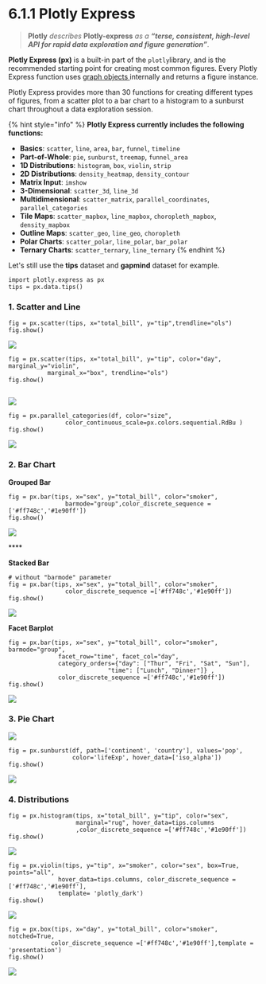 # 6.1.1 Plotly Express

> **Plotly** _describes_ **Plotly-express** _as a_ _**“terse, consistent, high-level API for rapid data exploration and figure generation”**_.

 **Plotly Express \(px\)** is a built-in part of the `plotly`library, and is the recommended starting point for creating most common figures. Every Plotly Express function uses [graph objects ](6.1.2-plotly-graph-objects.md)internally and returns a figure instance.

Plotly Express provides more than 30 functions for creating different types of figures, from a scatter plot to a bar chart to a histogram to a sunburst chart throughout a data exploration session.

{% hint style="info" %}
**Plotly Express currently includes the following functions:**

* **Basics**: `scatter`, `line`, `area`, `bar`, `funnel`, `timeline`
* **Part-of-Whole**: `pie`, `sunburst`, `treemap`, `funnel_area`
* **1D Distributions**: `histogram`, `box`, `violin`, `strip`
* **2D Distributions**: `density_heatmap`, `density_contour`
* **Matrix Input**: `imshow`
* **3-Dimensional**: `scatter_3d`, `line_3d`
* **Multidimensional**: `scatter_matrix`, `parallel_coordinates`, `parallel_categories`
* **Tile Maps**: `scatter_mapbox`, `line_mapbox`, `choropleth_mapbox`, `density_mapbox`
* **Outline Maps**: `scatter_geo`, `line_geo`, `choropleth`
* **Polar Charts**: `scatter_polar`, `line_polar`, `bar_polar`
* **Ternary Charts**: `scatter_ternary`, `line_ternary`
{% endhint %}

Let's still use the **tips** dataset  and **gapmind** dataset for example.

```text
import plotly.express as px
tips = px.data.tips()
```

### 1. Scatter and Line

```text
fig = px.scatter(tips, x="total_bill", y="tip",trendline="ols")
fig.show()

```

![](../../.gitbook/assets/screenshot-2020-07-22-at-16.28.43.png)

```text
fig = px.scatter(tips, x="total_bill", y="tip", color="day", marginal_y="violin",
           marginal_x="box", trendline="ols")
fig.show()
```

```text

```

![](../../.gitbook/assets/screenshot-2020-07-22-at-16.28.50.png)

```text
fig = px.parallel_categories(df, color="size", 
                color_continuous_scale=px.colors.sequential.RdBu )
fig.show()
```

![](../../.gitbook/assets/paralelle.gif)

### 2. Bar Chart

**Grouped Bar**

```text
fig = px.bar(tips, x="sex", y="total_bill", color="smoker", 
                barmode="group",color_discrete_sequence =['#ff748c','#1e90ff'])
fig.show()
```

![](../../.gitbook/assets/screenshot-2020-07-22-at-14.47.56.png)

\*\*\*\*

**Stacked Bar**  

```text
# without "barmode" parameter
fig = px.bar(tips, x="sex", y="total_bill", color="smoker",
                color_discrete_sequence =['#ff748c','#1e90ff'])
fig.show()
```

![](../../.gitbook/assets/screenshot-2020-07-22-at-16.18.06.png)

**Facet Barplot**

```text
fig = px.bar(tips, x="sex", y="total_bill", color="smoker", barmode="group",
              facet_row="time", facet_col="day",
              category_orders={"day": ["Thur", "Fri", "Sat", "Sun"], 
                            "time": ["Lunch", "Dinner"]} ,
              color_discrete_sequence =['#ff748c','#1e90ff'])
fig.show()
```

![](../../.gitbook/assets/screenshot-2020-07-22-at-16.34.35.png)

### 3. Pie Chart

![](../../.gitbook/assets/newplot-3-.png)

```text
fig = px.sunburst(df, path=['continent', 'country'], values='pop',
                  color='lifeExp', hover_data=['iso_alpha'])
fig.show()
```

![](../../.gitbook/assets/screenshot-2020-07-22-at-16.36.40.png)

### 4. Distributions

```text
fig = px.histogram(tips, x="total_bill", y="tip", color="sex", 
                   marginal="rug", hover_data=tips.columns
                   ,color_discrete_sequence =['#ff748c','#1e90ff'])
fig.show()
```

![](../../.gitbook/assets/screenshot-2020-07-22-at-15.03.12.png)

```text
fig = px.violin(tips, y="tip", x="smoker", color="sex", box=True, points="all", 
              hover_data=tips.columns, color_discrete_sequence =['#ff748c','#1e90ff'], 
              template= 'plotly_dark')
fig.show()
```

![](../../.gitbook/assets/newplot-4-.png)

```text
fig = px.box(tips, x="day", y="total_bill", color="smoker", notched=True,
            color_discrete_sequence =['#ff748c','#1e90ff'],template = 'presentation')
fig.show()
```

![](../../.gitbook/assets/newplot-6-.png)

